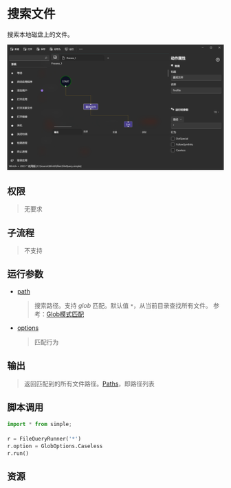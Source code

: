 # 搜索文件 
搜索本地磁盘上的文件。

![FileQuery](./images/06.png ':size=90%')

## 权限
> 无要求
## 子流程
> 不支持


## 运行参数

* [path](./types/String.md)
  > 搜索路径。支持 *glob* 匹配。默认值 `*`，从当前目录查找所有文件。 参考：[Glob模式匹配](./intro/workflow/glob.md)
* [options](./enums/GlobOptions.md)
  > 匹配行为


## 输出

> 返回匹配到的所有文件路径。[Paths](./types/Path.md)，即路径列表


## 脚本调用

```python
import * from simple;

r = FileQueryRunner('*')
r.option = GlobOptions.Caseless
r.run()
```

## 资源